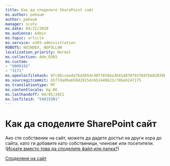 ```yaml
---
title: Как да споделите SharePoint сайт
ms.author: pebaum
author: pebaum
manager: scotv
ms.date: 04/21/2020
ms.audience: Admin
ms.topic: article
ms.service: o365-administration
ROBOTS: NOINDEX, NOFOLLOW
localization_priority: Normal
ms.collection: Adm_O365
ms.custom:
- "9000192"
- "3171"
ms.openlocfilehash: 0fc98cceede7ba565dc40ff650aa3b414870f93760fbb02039bd6f6469fdbf07
ms.sourcegitcommit: b5f7da89a650d2915dc652449623c78be6247175
ms.translationtype: MT
ms.contentlocale: bg-BG
ms.lasthandoff: 08/05/2021
ms.locfileid: "54015501"
---
```

# <a name="how-to-share-a-sharepoint-site"></a>Как да споделите SharePoint сайт

Ако сте собственик на сайт, можете да дадете достъп на други хора до сайта, като ги добавите като собственици, членове или посетители. ([Искате вместо това да споделите файл или папка?](https://support.office.com/article/share-sharepoint-files-or-folders-1fe37332-0f9a-4719-970e-d2578da4941c))

[Споделяне на сайт](https://support.office.com/article/share-a-site-958771a8-d041-4eb8-b51c-afea2eae3658)
